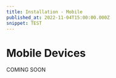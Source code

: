 ```yaml
---
title: Installation - Mobile
published_at: 2022-11-04T15:00:00.000Z
snippet: TEST
---
```


# Mobile Devices

COMING SOON
